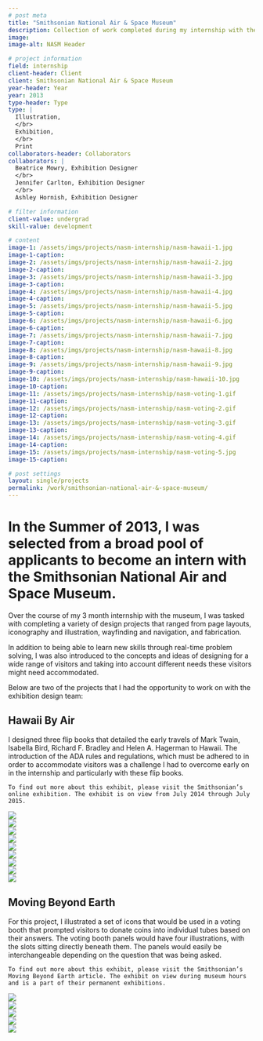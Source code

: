 ```yaml
---
# post meta
title: "Smithsonian National Air & Space Museum"
description: Collection of work completed during my internship with the popular Smithsonian museum.
image:
image-alt: NASM Header

# project information
field: internship
client-header: Client
client: Smithsonian National Air & Space Museum
year-header: Year
year: 2013
type-header: Type
type: |
  Illustration,
  </br>
  Exhibition,
  </br>
  Print
collaborators-header: Collaborators
collaborators: |
  Beatrice Mowry, Exhibition Designer
  </br>
  Jennifer Carlton, Exhibition Designer
  </br>
  Ashley Hornish, Exhibition Designer

# filter information
client-value: undergrad
skill-value: development

# content
image-1: /assets/imgs/projects/nasm-internship/nasm-hawaii-1.jpg
image-1-caption:
image-2: /assets/imgs/projects/nasm-internship/nasm-hawaii-2.jpg
image-2-caption:
image-3: /assets/imgs/projects/nasm-internship/nasm-hawaii-3.jpg
image-3-caption:
image-4: /assets/imgs/projects/nasm-internship/nasm-hawaii-4.jpg
image-4-caption:
image-5: /assets/imgs/projects/nasm-internship/nasm-hawaii-5.jpg
image-5-caption:
image-6: /assets/imgs/projects/nasm-internship/nasm-hawaii-6.jpg
image-6-caption:
image-7: /assets/imgs/projects/nasm-internship/nasm-hawaii-7.jpg
image-7-caption:
image-8: /assets/imgs/projects/nasm-internship/nasm-hawaii-8.jpg
image-8-caption:
image-9: /assets/imgs/projects/nasm-internship/nasm-hawaii-9.jpg
image-9-caption:
image-10: /assets/imgs/projects/nasm-internship/nasm-hawaii-10.jpg
image-10-caption:
image-11: /assets/imgs/projects/nasm-internship/nasm-voting-1.gif
image-11-caption:
image-12: /assets/imgs/projects/nasm-internship/nasm-voting-2.gif
image-12-caption:
image-13: /assets/imgs/projects/nasm-internship/nasm-voting-3.gif
image-13-caption:
image-14: /assets/imgs/projects/nasm-internship/nasm-voting-4.gif
image-14-caption:
image-15: /assets/imgs/projects/nasm-internship/nasm-voting-5.jpg
image-15-caption:

# post settings
layout: single/projects
permalink: /work/smithsonian-national-air-&-space-museum/
---
```

# In the Summer of 2013, I was selected from a broad pool of applicants to become an intern with the Smithsonian National Air and Space Museum.

Over the course of my 3 month internship with the museum, I was tasked with completing a variety of design projects that ranged from page layouts, iconography and illustration, wayfinding and navigation, and fabrication.

In addition to being able to learn new skills through real-time problem solving, I was also introduced to the concepts and ideas of designing for a wide range of visitors and taking into account different needs these visitors might need accommodated.

Below are two of the projects that I had the opportunity to work on with the exhibition design team:

## Hawaii By Air

I designed three flip books that detailed the early travels of Mark Twain, Isabella Bird, Richard F. Bradley and Helen A. Hagerman to Hawaii. The introduction of the ADA rules and regulations, which must be adhered to in order to accommodate visitors was a challenge I had to overcome early on in the internship and particularly with these flip books.

```To find out more about this exhibit, please visit the Smithsonian’s online exhibition. The exhibit is on view from July 2014 through July 2015.```


<div class="cf">
  <div class="fl w-100 pa1"><img class="v-mid w-100" src="{{ page.image-1 }}"></div>
  <div class="fl w-100 w-50-l pa1"><img class="v-mid w-100" src="{{ page.image-2 }}"></div>
  <div class="fl w-100 w-50-l pa1"><img class="v-mid w-100" src="{{ page.image-3 }}"></div>
  <div class="fl w-100 pa1"><img class="v-mid w-100" src="{{ page.image-4 }}"></div>
  <div class="fl w-100 w-50-l pa1"><img class="v-mid w-100" src="{{ page.image-5 }}"></div>
  <div class="fl w-100 w-50-l pa1"><img class="v-mid w-100" src="{{ page.image-6 }}"></div>
  <div class="fl w-100 pa1"><img class="v-mid w-100" src="{{ page.image-7 }}"></div>
  <div class="fl w-100 w-50-l pa1"><img class="v-mid w-100" src="{{ page.image-9 }}"></div>
  <div class="fl w-100 w-50-l pa1"><img class="v-mid w-100" src="{{ page.image-10 }}"></div>
</div>

## Moving Beyond Earth

For this project, I illustrated a set of icons that would be used in a voting booth that prompted visitors to donate coins into individual tubes based on their answers. The voting booth panels would have four illustrations, with the slots sitting directly beneath them. The panels would easily be interchangeable depending on the question that was being asked.

`To find out more about this exhibit, please visit the Smithsonian’s Moving Beyond Earth article. The exhibit on view during museum hours and is a part of their permanent exhibitions.`

<div class="cf">
  <div class="fl w-100 w-50-l pa1"><img class="v-mid w-100" src="{{ page.image-11 }}"></div>
  <div class="fl w-100 w-50-l pa1"><img class="v-mid w-100" src="{{ page.image-12 }}"></div>
  <div class="fl w-100 w-50-l pa1"><img class="v-mid w-100" src="{{ page.image-13 }}"></div>
  <div class="fl w-100 w-50-l pa1"><img class="v-mid w-100" src="{{ page.image-14 }}"></div>
  <div class="fl w-100 pa1"><img class="v-mid w-100" src="{{ page.image-15 }}"></div>
</div>